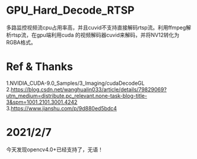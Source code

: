 # GPU_Hard_Decode_RTSP
多路监控视频流cpu占用率高，并且cuvid不支持直接解码rtsp流。利用ffmpeg解析rtsp流，在gpu端利用cuda 的视频解码器cuvid来解码，并将NV12转化为RGBA格式。
# Ref & Thanks
  1.NVIDIA_CUDA-9.0_Samples/3_Imaging/cudaDecodeGL  
  2.https://blog.csdn.net/wanghualin033/article/details/79829069?utm_medium=distribute.pc_relevant.none-task-blog-title-3&spm=1001.2101.3001.4242  
  3.https://www.jianshu.com/p/9d880ed5bdc4
# 2021/2/7
  今天发现opencv4.0+已经支持了，无语！
